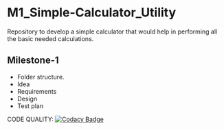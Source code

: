 # M1_Simple-Calculator_Utility
Repository to develop a simple calculator that would help in performing all the basic needed calculations.

## Milestone-1

* Folder structure.
* Idea
* Requirements
* Design
* Test plan




CODE QUALITY:
[![Codacy Badge](https://app.codacy.com/project/badge/Grade/f1712fcd8cec4e249d61f04f5b26a123)](https://www.codacy.com/gh/sujatann/M1_Simple-Calculator_Utility/dashboard?utm_source=github.com&amp;utm_medium=referral&amp;utm_content=sujatann/M1_Simple-Calculator_Utility&amp;utm_campaign=Badge_Grade)
